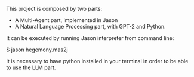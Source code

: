 This project is composed by two parts:
- A Multi-Agent part, implemented in Jason
- A Natural Language Processing part, with GPT-2 and Python.

It can be executed by running Jason interpreter from command line:

$ jason hegemony.mas2j

It is necessary to have python installed in your terminal in order to be able to use the LLM part.